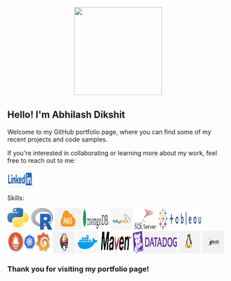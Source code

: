 <p align="center">
  <img width="200" height="200" src="/icons/consciousness.gif">
</p>
<h2>Hello! I'm Abhilash Dikshit</h2>
<p>Welcome to my GitHub portfolio page, where you can find some of my recent projects and code samples. </p>

<p>If you're interested in collaborating or learning more about my work, feel free to reach out to me:</p>
<p align="left">
    <a href="https://www.linkedin.com/in/abhilash-dikshit" target="blank"><img align="center" src="/icons/hd-linkedin-official-logo.png" alt="abhilash-dikshit" height="40" width="60" /></a>
</p>

<p>Skills:</p>
<p align="left"> 
    <img width="50" height="50" src="/icons/Python-logo.png">
    <img width="50" height="50" src="/icons/R_logo.png">
    <img width="60" height="50" src="/icons/aws.png">
    <img width="60" height="50" src="/icons/Mongo.png">
    <img width="50" height="50" src="/icons/mysql.jpg">
    <img width="50" height="50" src="/icons/microsoft-sql-server.svg">
    <img width="100" height="50" src="/icons/Tableau.png">
    <img width="100" height="50" src="/icons/grafana_prometheus_kube.png">
    <img width="50" height="50" src="/icons/jenkins.png">
    <img width="50" height="50" src="/icons/docker.png">
    <img width="70" height="50" src="icons/Apache_Maven_logo.png">
    <img width="100" height="50" src="/icons/datadog.png">
    <img width="50" height="50" src="/icons/linux.png">
    <img width="50" height="50" src="/icons/bash.png">
</p>

<h3>
Thank you for visiting my portfolio page!
</h3>
